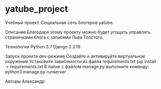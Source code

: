 # yatube_project
Учебный проект. Социальная сеть блогеров yatube.

Описание
Благодаря этому проекту можно будет угощать управлять страничками блога с записями Льва Толстого.

Технологии
Python 3.7 Django 2.2.19

Запуск проекта dev-режиме
Создайте и активируйте виртуальное окружение
Установите зависимости из файла requirements.txt
pip install -r requirements.txt
В папке с файлом manage.py выполните команду:
python3 manage.py runserver

Авторы
Александр
